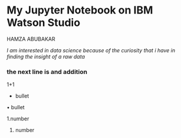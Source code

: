 # My Jupyter Notebook on IBM Watson Studio

HAMZA ABUBAKAR 

*I am interested in data science because of the curiosity that i have in finding the insight of a raw data*

### the next line is and addition 

1+1

- bullet

• bullet

1.number
  1. number
  
